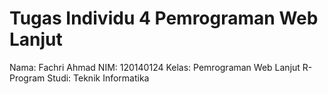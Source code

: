 # Tugas Individu 4 Pemrograman Web Lanjut

Nama: Fachri Ahmad
NIM: 120140124
Kelas: Pemrograman Web Lanjut R-
Program Studi: Teknik Informatika
